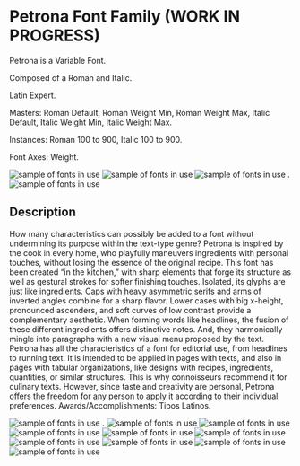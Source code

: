 # Petrona Font Family (WORK IN PROGRESS)

Petrona is a Variable Font.

Composed of a Roman and Italic.

Latin Expert. 

Masters: Roman Default, Roman Weight Min, Roman Weight Max, Italic Default, Italic Weight Min, Italic Weight Max.

Instances: Roman 100 to 900, Italic 100 to 900.

Font Axes: Weight.


![sample of fonts in use](Proofs/GlyphCo_Petrona_Animation_Variable_Weight/GlyphCo_Petrona_Animation_Variable_Weight_With.gif)
![sample of fonts in use](Proofs/GlyphCo_Petrona_Specimen_Horiz/GlyphCo_Petrona_Specimen_Horiz-01.jpg)
![sample of fonts in use](Proofs/GlyphCo_Petrona_Specimen_Horiz/GlyphCo_Petrona_Specimen_Horiz-02.jpg)
. 
![sample of fonts in use](Proofs/GlyphCo_Petrona_Specimen_Horiz/GlyphCo_Petrona_Specimen_Horiz-03.jpg)


## Description 

How many characteristics can possibly be added to a font without undermining its purpose within the text-type genre? Petrona is inspired by the cook in every home, who playfully maneuvers ingredients with personal touches, without losing the essence of the original recipe. This font has been created “in the kitchen,” with sharp elements that forge its structure as well as gestural strokes for softer finishing touches. Isolated, its glyphs are just like ingredients. Caps with heavy asymmetric serifs and arms of inverted angles combine for a sharp flavor. Lower cases with big x-height, pronounced ascenders, and soft curves of low contrast provide a complementary aesthetic. When forming words like headlines, the fusion of these different ingredients offers distinctive notes. And, they harmonically mingle into paragraphs with a new visual menu proposed by the text. Petrona has all the characteristics of a font for editorial use, from headlines to running text. It is intended to be applied in pages with texts, and also in pages with tabular organizations, like designs with recipes, ingredients, quantities, or similar structures. This is why connoisseurs recommend it for culinary texts. However, since taste and creativity are personal, Petrona offers the freedom for any person to apply it according to their individual preferences. Awards/Accomplishments: Tipos Latinos. 

![sample of fonts in use](Proofs/GlyphCo_Petrona_Animation_3gs/GlyphCo_Petrona_Animation_3gs_Without.gif)
. 
![sample of fonts in use](Proofs/GlyphCo_Petrona_Specimen_Vert/GlyphCo_Petrona_Specimen_Vert_900.jpg)
![sample of fonts in use](Proofs/GlyphCo_Petrona_Specimen_Vert/GlyphCo_Petrona_Specimen_Vert_800.jpg)
![sample of fonts in use](Proofs/GlyphCo_Petrona_Specimen_Vert/GlyphCo_Petrona_Specimen_Vert_700.jpg)
![sample of fonts in use](Proofs/GlyphCo_Petrona_Specimen_Vert/GlyphCo_Petrona_Specimen_Vert_600.jpg)
![sample of fonts in use](Proofs/GlyphCo_Petrona_Specimen_Vert/GlyphCo_Petrona_Specimen_Vert_500.jpg)
![sample of fonts in use](Proofs/GlyphCo_Petrona_Specimen_Vert/GlyphCo_Petrona_Specimen_Vert_400.jpg)
![sample of fonts in use](Proofs/GlyphCo_Petrona_Specimen_Vert/GlyphCo_Petrona_Specimen_Vert_300.jpg)
![sample of fonts in use](Proofs/GlyphCo_Petrona_Specimen_Vert/GlyphCo_Petrona_Specimen_Vert_200.jpg)
![sample of fonts in use](Proofs/GlyphCo_Petrona_Specimen_Vert/GlyphCo_Petrona_Specimen_Vert_100.jpg)
